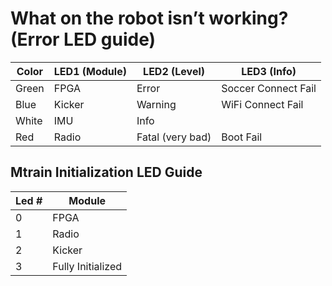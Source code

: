# What on the robot isn’t working? (Error LED guide)

|Color | LED1 (Module) | LED2 (Level) | LED3 (Info)|
|------|---------------|--------------|------------|
|Green | FPGA          | Error        | Soccer Connect Fail |
|Blue  | Kicker        | Warning      | WiFi Connect Fail |
|White | IMU           | Info         | |
|Red   | Radio         | Fatal (very bad) |Boot Fail |

## Mtrain Initialization LED Guide
|Led #| Module |
|----|----|
|0   |FPGA|
|1   |Radio|
|2   |Kicker|
|3   |Fully Initialized|
